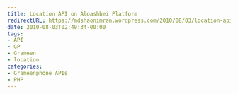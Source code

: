 ```yaml
---
title: Location API on Aloashbei Platform
redirectURL: https://mdshaonimran.wordpress.com/2010/08/03/location-api-on-aloashbei-platform/
date: 2010-08-03T02:49:34-00:00
tags:
- API
- GP
- Grameen
- location
categories:
- Grameenphone APIs
- PHP
---
```

